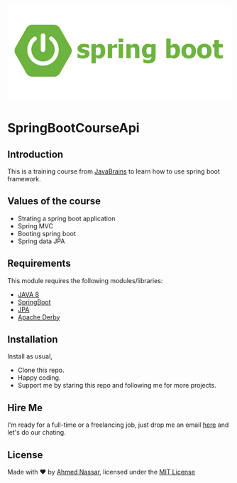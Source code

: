 ![Configuration Screenshot](/course-api/images/logo.png)

# SpringBootCourseApi

## Introduction

This is a training course from [JavaBrains](https://www.youtube.com/playlist?list=PLqq-6Pq4lTTbx8p2oCgcAQGQyqN8XeA1x) to learn how to use spring boot framework.

## Values of the course

* Strating a spring boot application
* Spring MVC
* Booting spring boot
* Spring data JPA

## Requirements

This module requires the following modules/libraries:

* [JAVA 8](https://docs.oracle.com/javase/8/docs)
* [SpringBoot](https://docs.spring.io/spring-boot/docs/current/reference/htmlsingle)
* [JPA](https://docs.spring.io/spring-data/jpa/docs/current/reference/html)
* [Apache Derby](https://db.apache.org/derby/manuals)

## Installation

Install as usual,
* Clone this repo.
* Happy coding.
* Support me by staring this repo and following me for more projects.

## Hire Me
I'm ready for a full-time or a freelancing job, just drop me an email [here](https://www.inassar.me) and let's do our chating.

## License
Made with :heart: by [Ahmed Nassar](https://github.com/ranger163), licensed under the [MIT License](LICENSE)
